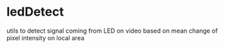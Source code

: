 # ledDetect
utils to detect signal coming from LED on video based on mean change of pixel intensity on local area
